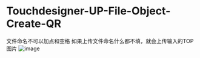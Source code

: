 # Touchdesigner-UP-File-Object-Create-QR
文件命名不可以加点和空格
如果上传文件命名什么都不填，就会上传输入的TOP图片
![image](https://user-images.githubusercontent.com/87632789/228489278-e5000e06-03ba-4f59-847c-c54b95f47e1c.png)
